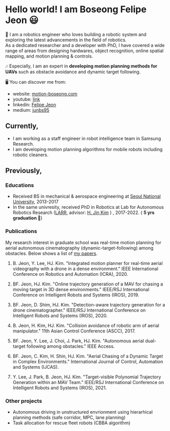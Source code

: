 # Hello world! I am Boseong Felipe Jeon 😃

🤖 I am a robotics engineer who loves building a
robotic system and exploring the latest advancements in the field of robotics.\
As a dedicated researcher and a developer with PhD, I have covered a wide range of
areas from designing hardwares, object recognition, online spatial mapping, and motion
planning & controls.

🎶 Especially, I am an expert in **developing motion planning methods for UAVs** such as obstacle avoidance and dynamic target following.

🖥️ You can discover me from:
- website: [motion-boseong.com](motion-boseong.com)
- youtube: [link](https://www.youtube.com/channel/UCPeLtCD0ouhFdLO60V7pjlw)
- linkedin: [Felipe Jeon](https://www.linkedin.com/in/felipe-jeon-491773226/)
- medium: [junbs95](https://medium.com/@junbs95)


## Currently, 
- I am working as a staff engineer in robot intelligence team in Samsung Research.
- I am developing motion planning algorithms for mobile robots including robotic cleaners.

## Previously, 
### Educations

- Received BS in mechanical & aerospace engineering at
  [Seoul National University](https://en.snu.ac.kr/), 2013-2017
- In the same univresity, received PhD in Robotics at Lab for Autonomous Robotics Research
  ([LARR](https://larr.snu.ac.kr/), advisor:
  [H. Jin Kim](https://scholar.google.com/citations?user=TLQUwIMAAAAJ&hl=ko) ) ,
  2017-2022. ( <b>5 yrs graduation 🥷</b>)

###  Publications

My research interest in graduate school was real-time motion planning for aerial autonomous cinematography (dynamic-target-following) among obstacles. Below shows a list of [my papers](https://scholar.google.com/citations?user=ssYQ2w4AAAAJ&hl=ko).

1. B. Jeon, Y. Lee, HJ. Kim. "Integrated motion planner for real-time aerial videography with a drone in a dense environment." IEEE International Conference on Robotics and Automation (ICRA), 2020.

2. BF. Jeon, HJ. Kim. "Online trajectory generation of a MAV for chasing a moving target in 3D dense environments." IEEE/RSJ International Conference on Intelligent Robots and Systems (IROS), 2019.

3. BF. Jeon, D. Shim, HJ. Kim. "Detection-aware trajectory generation for a drone cinematographer." IEEE/RSJ International Conference on Intelligent Robots and Systems (IROS), 2020.

4. B. Jeon, H. Kim, HJ. Kim. "Collision avoidance of robotic arm of aerial manipulator." 11th Asian Control Conference (ASCC), 2017.

5. BF. Jeon, Y. Lee, J. Choi, J. Park, HJ. Kim. "Autonomous aerial dual-target following among obstacles." IEEE Access.

6. BF. Jeon, C. Kim, H. Shin, HJ. Kim. "Aerial Chasing of a Dynamic Target in Complex Environments." International Journal of Control, Automation and Systems (IJCAS).

7. Y. Lee, J. Park, B. Jeon, HJ. Kim. "Target-visible Polynomial Trajectory Generation within an MAV Team." IEEE/RSJ International Conference on Intelligent Robots and Systems (IROS), 2021.

### Other projects 
- Autonomous driving in unstructured envrionment using hierarhical planning methods (safe corridor, MPC, lane planning)
- Task allocation for rescue fleet robots (CBBA algorithm)



